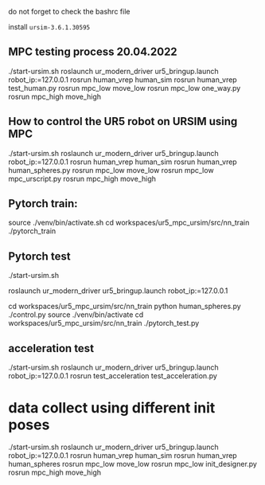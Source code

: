 do not forget to check the bashrc file

install `ursim-3.6.1.30595`
## MPC testing process 20.04.2022
./start-ursim.sh
roslaunch ur_modern_driver ur5_bringup.launch robot_ip:=127.0.0.1
rosrun human_vrep human_sim
rosrun human_vrep test_human.py
rosrun mpc_low move_low
rosrun mpc_low one_way.py
rosrun mpc_high move_high

## How to control the UR5 robot on URSIM using MPC
./start-ursim.sh
roslaunch ur_modern_driver ur5_bringup.launch robot_ip:=127.0.0.1
rosrun human_vrep human_sim
rosrun human_vrep human_spheres.py
rosrun mpc_low move_low
rosrun mpc_low mpc_urscript.py
rosrun mpc_high move_high


## Pytorch train:
source ./venv/bin/activate.sh
cd workspaces/ur5_mpc_ursim/src/nn_train
./pytorch_train


## Pytorch test
./start-ursim.sh

roslaunch ur_modern_driver ur5_bringup.launch robot_ip:=127.0.0.1

cd workspaces/ur5_mpc_ursim/src/nn_train
python human_spheres.py
./control.py
source ./venv/bin/activate
cd workspaces/ur5_mpc_ursim/src/nn_train
./pytorch_test.py


## acceleration test
./start-ursim.sh
roslaunch ur_modern_driver ur5_bringup.launch robot_ip:=127.0.0.1
rosrun test_acceleration test_acceleration.py

# data collect using different init poses
./start-ursim.sh
roslaunch ur_modern_driver ur5_bringup.launch robot_ip:=127.0.0.1
rosrun human_vrep human_sim
rosrun human_vrep human_spheres
rosrun mpc_low move_low
rosrun mpc_low init_designer.py
rosrun mpc_high move_high